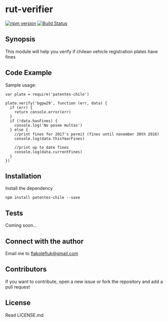 # rut-verifier

[![npm version](https://badge.fury.io/js/patentes-chile.svg)](https://badge.fury.io/js/patentes-chile) [![Build Status](https://travis-ci.org/flakolefluk/patentes-chile.svg?branch=master)](https://travis-ci.org/flakolefluk/patentes-chile)

## Synopsis

This module will help you verify if chilean vehicle registration plates have fines

## Code Example

Sample usage:
```
var plate = require('patentes-chile')

plate.verify('bgpw29', function (err, data) {
  if (err) {
    return console.error(err)
  }
  if (!data.hasFines) {
    console.log('No posee multas')
  } else {
    //print fines for 2017's permit (fines until november 30th 2016)
    console.log(data.thisYearFines)

    //print up to date fines
    console.log(data.currentFines)
  }
})
```

## Installation

Install the dependency
```
npm install patentes-chile --save
```

## Tests

Coming soon...

## Connect with the author

Email me to flakolefluk@gmail.com

## Contributors

If you want to contribute, open a new issue or fork the repository and add a pull request

## License

Read LICENSE.md

